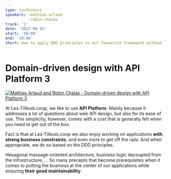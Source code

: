 ```yaml
---
type: conference
speakers: -mathias-arlaud
          -robin-chalas
track: '1'
date: '2022-09-15'
start: '10:00'
end: '10:40'
short: How to apply DDD principles to our favourite framework without losing its interest
---
```


# Domain-driven design with API Platform 3

[![Mathias Arlaud and Robin Chalas - Domain-driven design with API Platform 3](https://img.youtube.com/vi/SSQal3Msi9g/0.jpg)](https://www.youtube.com/watch?v=SSQal3Msi9g&list=PL3hoUDjLa7eQfYOEmuQNG8he3AeOeWaz8&index=21)

At Les-Tilleuls.coop, we like to use **API Platform**. Mainly because it addresses a lot of questions about web API design, but also for its ease of use.
This simplicity, however, comes with a cost that is generally felt when you need to get out of the box.

Fact is that at Les-Tilleuls.coop we also enjoy working on applications **with strong business constraints**, and even more to get off the rails. And when appropriate, we do so based on the DDD principles.

Hexagonal message-oriented architecture, business logic decoupled from the infrastructure, … So many precepts that become prerequisites when it comes to putting the business at the center of our applications while ensuring **their good maintainability**.




